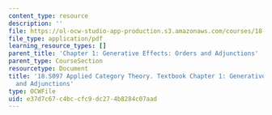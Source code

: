 ```yaml
---
content_type: resource
description: ''
file: https://ol-ocw-studio-app-production.s3.amazonaws.com/courses/18-s097-applied-category-theory-january-iap-2019/e37d7c67c4bccfc9dc274b8284c07aad_18-s097iap19ch1.pdf
file_type: application/pdf
learning_resource_types: []
parent_title: 'Chapter 1: Generative Effects: Orders and Adjunctions'
parent_type: CourseSection
resourcetype: Document
title: '18.S097 Applied Category Theory. Textbook Chapter 1: Generative Effects: Orders
  and Adjunctions'
type: OCWFile
uid: e37d7c67-c4bc-cfc9-dc27-4b8284c07aad
---
```

